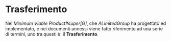 # Trasferimento

<!--Spiegare che cos'è un trasferimento#super[G], la differenza con ordine#super[G] e riassortimento-->

Nel _Minimum Viable Product#super[G]_, che _ALimitedGroup_ ha progettato ed implementato, e nei documenti annessi viene fatto riferimento ad una serie di termini, uno tra questi è: il **Trasferimento**.

